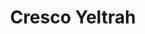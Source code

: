 ---
title: Cresco Yeltrah
permalink: /guide/dispensaries/cresco-yeltrah/
# layout: Dispensary
date_mmj_available: 2/15/18
website: http://www.cydispensary.com/
locations:
- date_opened: 2/15/18
  address: 201 Pillow St
  city: Bulter
  state: PA
  phone_number: 724-276-0069
- date_opened: 6/23/18
  address: 2116 Penn Avenue
  city: Pittsburgh
  state: PA
  phone_number: 724-276-0069
---